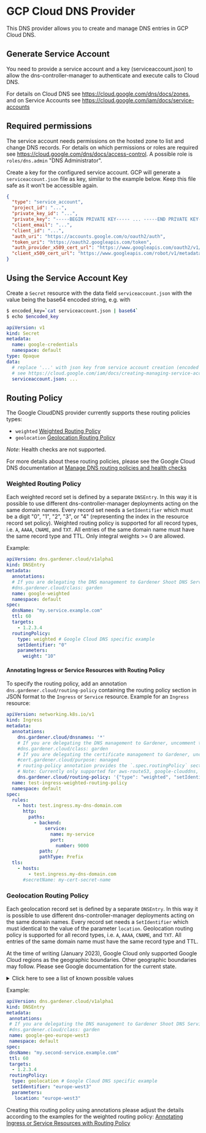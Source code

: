 # GCP Cloud DNS Provider

This DNS provider allows you to create and manage DNS entries in GCP Cloud DNS.

## Generate Service Account

You need to provide a service account and a key (serviceaccount.json) to allow the dns-controller-manager to authenticate and execute calls to Cloud DNS.

For details on Cloud DNS see https://cloud.google.com/dns/docs/zones, and on Service Accounts see https://cloud.google.com/iam/docs/service-accounts

## Required permissions

The service account needs permissions on the hosted zone to list and change DNS records. For details on which permissions or roles are required see https://cloud.google.com/dns/docs/access-control. A possible role is `roles/dns.admin` "DNS Administrator".

Create a key for the configured service account. GCP will generate a `serviceaccount.json` file as key, similar to the example below. Keep this file safe as it won't be accessible again.

```json
{
  "type": "service_account",
  "project_id": "...",
  "private_key_id": "...",
  "private_key": "-----BEGIN PRIVATE KEY----- ... -----END PRIVATE KEY-----\n",
  "client_email": "...",
  "client_id": "...",
  "auth_uri": "https://accounts.google.com/o/oauth2/auth",
  "token_uri": "https://oauth2.googleapis.com/token",
  "auth_provider_x509_cert_url": "https://www.googleapis.com/oauth2/v1/certs",
  "client_x509_cert_url": "https://www.googleapis.com/robot/v1/metadata/x509/..."
}
```


## Using the Service Account Key

Create a `Secret` resource with the data field `serviceaccount.json` with the value being the base64 encoded string, e.g. with

```bash
$ encoded_key=`cat serviceaccount.json | base64`
$ echo $encoded_key
```

```yaml
apiVersion: v1
kind: Secret
metadata:
  name: google-credentials
  namespace: default
type: Opaque
data:
  # replace '...' with json key from service account creation (encoded as base64)
  # see https://cloud.google.com/iam/docs/creating-managing-service-accounts
  serviceaccount.json: ...
```

## Routing Policy

The Google CloudDNS provider currently supports these routing policies types:

- `weighted` [Weighted Routing Policy](#weighted-routing-policy)
- `geolocation` [Geolocation Routing Policy](#geolocation-routing-policy)

*Note*: Health checks are not supported.

For more details about these routing policies, please see the Google Cloud DNS documentation at
[Manage DNS routing policies and health checks](https://cloud.google.com/dns/docs/zones/manage-routing-policies)

### Weighted Routing Policy

Each weighted record set is defined by a separate `DNSEntry`. In this way it is possible to use different dns-controller-manager deployments
acting on the same domain names. Every record set needs a `SetIdentifier` which must be a digit "0", "1", "2", "3", or "4" (representing the index in the 
resource record set policy).
Weighted routing policy is supported for all record types, i.e. `A`, `AAAA`, `CNAME`, and `TXT`.
All entries of the same domain name must have the same record type and TTL. Only integral weights >= 0 are allowed.

Example:

```yaml
apiVersion: dns.gardener.cloud/v1alpha1
kind: DNSEntry
metadata:
  annotations:
  # If you are delegating the DNS management to Gardener Shoot DNS Service, uncomment the following line
  #dns.gardener.cloud/class: garden
  name: google-weighted
  namespace: default
spec:
  dnsName: "my.service.example.com"
  ttl: 60
  targets:
    - 1.2.3.4
  routingPolicy:
    type: weighted # Google Cloud DNS specific example
    setIdentifier: "0"
    parameters:
      weight: "10"
```

#### Annotating Ingress or Service Resources with Routing Policy

To specify the routing policy, add an annotation `dns.gardener.cloud/routing-policy`
containing the routing policy section in JSON format to the `Ingress` or `Service` resource.
Example for an `Ingress` resource:

```yaml
apiVersion: networking.k8s.io/v1
kind: Ingress
metadata:
  annotations:
    dns.gardener.cloud/dnsnames: '*'
    # If you are delegating the DNS management to Gardener, uncomment the following line (see https://gardener.cloud/documentation/guides/administer_shoots/dns_names/)
    #dns.gardener.cloud/class: garden
    # If you are delegating the certificate management to Gardener, uncomment the following line (see https://gardener.cloud/documentation/guides/administer_shoots/x509_certificates/)
    #cert.gardener.cloud/purpose: managed
    # routing-policy annotation provides the `.spec.routingPolicy` section as JSON
    # Note: Currently only supported for aws-route53, google-clouddns, alicloud-dns
    dns.gardener.cloud/routing-policy: '{"type": "weighted", "setIdentifier": "0", "parameters": {"weight": "10"}}'
  name: test-ingress-weighted-routing-policy
  namespace: default
spec:
  rules:
    - host: test.ingress.my-dns-domain.com
      http:
        paths:
          - backend:
              service:
                name: my-service
                port:
                  number: 9000
            path: /
            pathType: Prefix
  tls:
    - hosts:
        - test.ingress.my-dns-domain.com
      #secretName: my-cert-secret-name
```

### Geolocation Routing Policy

Each geolocation record set is defined by a separate `DNSEntry`. In this way it is possible to use different dns-controller-manager deployments
acting on the same domain names. Every record set needs a `SetIdentifier` which must identical to the value of the parameter `location`.
Geolocation routing policy is supported for all record types, i.e. `A`, `AAAA`, `CNAME`, and `TXT`.
All entries of the same domain name must have the same record type and TTL.

At the time of writing (January 2023), Google Cloud only supported Google Cloud regions as the geographic boundaries. Other
geographic boundaries may follow. Please see Google documentation for the current state.

<details>
<summary>Click here to see a list of known possible values</summary>

| Google Cloud region | Physical Location |
|---------------------|-------------------|
| asia-east1 | Changhua County, Taiwan |
| asia-east2 | Hong Kong |
| asia-northeast1 | Tokyo, Japan |
| asia-northeast2 | Osaka, Japan |
| asia-northeast3 | Seoul, South Korea |
| asia-south1 | Mumbai, India |
| asia-south2 | Delhi, India |
| asia-southeast1 | Jurong West, Singapore |
| australia-southeast1 | Sydney, Australia |
| australia-southeast2 | Melbourne, Australia |
| europe-central2 | Warsaw, Poland |
| europe-north2 | Hamina, Finland |
| europe-west1 | St. Ghislain, Belgium |
| europe-west2 | London, England |
| europe-west3 | Frankfurt, Germany |
| europe-west4 | Eemshaven, Netherlands |
| europe-west6 | Zurich, Switzerland |
| europe-west8 | Milan, Italy |
| europe-west9 | Paris, France |
| europe-southwest1 | Madrid, Spain |
| me-west1 | Tel Aviv, Israel, Middle East |
| northamerica-northeast1 | Montréal, Québec |
| northamerica-northeast2 | Toronto, Ontario |
| southamerica-east1 | Osasco, São Paulo |
 | southamerica-west1 |	Santiago, Chile, South America |
| us-central1 | Council Bluffs, Iowa |
| us-east1 | Moncks Corner, South Carolina |
| us-east4 | Ashburn, Virginia |
| us-west1 | The Dalles, Orego |
| us-west2 | Los Angeles, California |
| us-west3 | Salt Lake City, Utah |
| us-west4 | Las Vegas, Nevada |



*Note*: No guarantee for completeness
</details>

Example:

```yaml
apiVersion: dns.gardener.cloud/v1alpha1
kind: DNSEntry
metadata:
 annotations:
 # If you are delegating the DNS management to Gardener Shoot DNS Service, uncomment the following line
 #dns.gardener.cloud/class: garden
 name: google-geo-europe-west3
 namespace: default
spec:
 dnsName: "my.second-service.example.com"
 ttl: 60
 targets:
  - 1.2.3.4
 routingPolicy:
  type: geolocation # Google Cloud DNS specific example
  setIdentifier: "europe-west3"
  parameters:
   location: "europe-west3"
```


Creating this routing policy using annotations please adjust the details according to the examples for the weighted routing policy:
[Annotating Ingress or Service Resources with Routing Policy](#annotating-ingress-or-service-resources-with-routing-policy)

